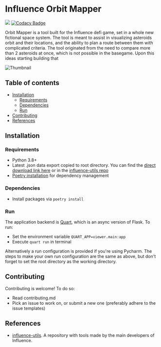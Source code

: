 # Influence Orbit Mapper
![](https://img.shields.io/badge/python-v3.8-blue)
[![Codacy Badge](https://app.codacy.com/project/badge/Grade/d62746887a694002907b83828aa57c89)](https://www.codacy.com/gh/MichaelVerdegaal/InfluenceOrbitMapper/dashboard?utm_source=github.com&amp;utm_medium=referral&amp;utm_content=MichaelVerdegaal/InfluenceOrbitMapper&amp;utm_campaign=Badge_Grade)

Orbit Mapper is a tool built for the Influence defi game, set in a whole new fictional space system. The tool is meant
to assist in visualizing asteroids orbit and their locations, and the ability to plan a route between them with
complicated criteria. The tool originated from the need to compare more than 2 asteroids at once, which is not possible
in the basegame. Upon this ideas starting building that 

![Thumbnail](https://cdn.discordapp.com/attachments/697855611643232394/903745762045870080/brave_mK8x5WQ404.png)

## Table of contents
- [Installation](#installation)
  + [Requirements](#requirements)
  + [Dependencies](#dependencies)
  + [Run](#run)
- [Contributing](#contributing)
- [References](#references)

## Installation
### Requirements

- Python 3.8+
- Latest .json data export copied to root directory. You can find
  the [direct download link here](https://www.dropbox.com/sh/5g3ww8wi9n0p4s6/AADcR0lgL8iKTQrpiWUC37Oxa?dl=0) or in
  the [influence-utils repo](https://github.com/Influenceth/influence-utils)
- [Poetry installation](https://python-poetry.org/docs/) for dependency management

### Dependencies

- Install packages via `poetry install`

### Run 

The application backend is [Quart](https://pgjones.gitlab.io/quart/), which is an async version 
of Flask. To run:
- Set the environment variable `QUART_APP=viewer.main:app`
- Execute `quart run` in terminal

Alternatively a run configuration is provided if you're using Pycharm. The steps to make your own run configuration are 
the same as above, but don't forget to set the root directory as the working directory.

## Contributing

Contributing is welcome! To do so:
- Read contributing.md 
- Pick an issue to work on, or submit a new one (preferably adhere to the issue templates)

## References

- [influence-utils](https://github.com/Influenceth/influence-utils). A repository with tools made by the main developers
  of Influence.

